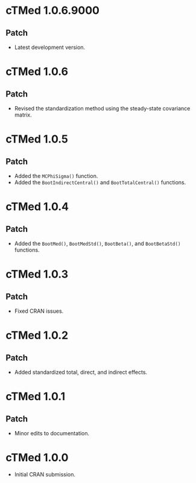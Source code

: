# cTMed 1.0.6.9000

## Patch

* Latest development version.

# cTMed 1.0.6

## Patch

* Revised the standardization method using the steady-state covariance matrix.

# cTMed 1.0.5

## Patch

* Added the `MCPhiSigma()` function.
* Added the `BootIndirectCentral()` and `BootTotalCentral()` functions.

# cTMed 1.0.4

## Patch

* Added the `BootMed()`, `BootMedStd()`, `BootBeta()`, and `BootBetaStd()` functions.

# cTMed 1.0.3

## Patch

* Fixed CRAN issues.

# cTMed 1.0.2

## Patch

* Added standardized total, direct, and indirect effects.

# cTMed 1.0.1

## Patch

* Minor edits to documentation.

# cTMed 1.0.0

* Initial CRAN submission.
